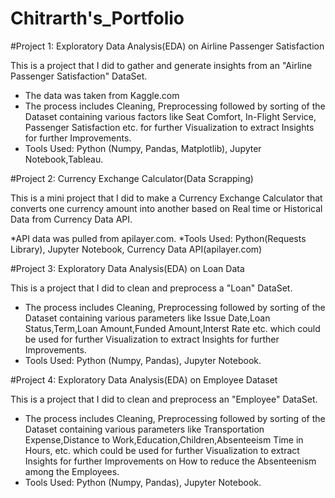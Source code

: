 # Chitrarth's_Portfolio

#Project 1: Exploratory Data Analysis(EDA) on Airline Passenger Satisfaction

This is a project that I did to gather and generate insights from an "Airline Passenger Satisfaction" DataSet.

* The data was taken from Kaggle.com
* The process includes Cleaning, Preprocessing followed by sorting of the Dataset containing various factors like Seat Comfort, In-Flight Service, Passenger Satisfaction etc. for further Visualization to extract Insights for further Improvements.
* Tools Used: Python (Numpy, Pandas, Matplotlib), Jupyter Notebook,Tableau.




#Project 2: Currency Exchange Calculator(Data Scrapping)

This is a mini project that I did to make a Currency Exchange Calculator that converts one currency amount into another based on Real time or Historical Data from Currency Data API.

*API data was pulled from apilayer.com.
*Tools Used: Python(Requests Library), Jupyter Notebook, Currency Data API(apilayer.com)




#Project 3: Exploratory Data Analysis(EDA) on Loan Data

This is a project that I did to clean and preprocess a "Loan" DataSet.

* The process includes Cleaning, Preprocessing followed by sorting of the Dataset containing various parameters like Issue Date,Loan Status,Term,Loan Amount,Funded Amount,Interst Rate etc. which could be used for further Visualization to extract Insights for further Improvements.
* Tools Used: Python (Numpy, Pandas), Jupyter Notebook.




#Project 4: Exploratory Data Analysis(EDA) on Employee Dataset

This is a project that I did to clean and preprocess an "Employee" DataSet.

* The process includes Cleaning, Preprocessing followed by sorting of the Dataset containing various parameters like Transportation Expense,Distance to Work,Education,Children,Absenteeism Time in Hours, etc. which could be used for further Visualization to extract Insights for further Improvements on How to reduce the Absenteenism among the Employees.
* Tools Used: Python (Numpy, Pandas), Jupyter Notebook.
